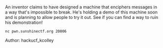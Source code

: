 An inventor claims to have designed a machine that enciphers messages in a way that's impossible to break. He's holding a demo of this machine soon and is planning to allow people to try it out. See if you can find a way to ruin his demonstration!

`nc pwn.sunshinectf.org 20006`

Author: hackucf_kcolley
